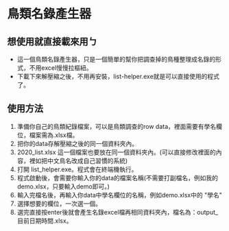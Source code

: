 # 鳥類名錄產生器
## 想使用就直接載來用ㄅ
- 這一個鳥類名錄產生器，只是一個簡單的幫你把調查掉的鳥種整理成名錄的形式，不用excel慢慢拉樞紐。
- 下載下來解壓縮之後，不用再安裝，list-helper.exe就是可以直接使用的程式了。


## 使用方法
1. 準備你自己的鳥類紀錄檔案，可以是鳥類調查的row data，裡面需要有學名欄位，檔案需為.xlsx檔。
2. 把你的data存解壓縮之後的同一個資料夾內。
3. 2020_list.xlsx 這一個檔案也要放在同一個資料夾內。(可以直接修改裡面的內容，裡如把中文鳥名改成自己習慣的系統)
4. 打開 list_helper.exe。程式會在終端機執行。
5. 程式啟動後，會需要你輸入你的data的檔案名稱(不需要打副檔名，例如我的demo.xlsx，只要輸入demo即可。)
6. 輸入完檔名後，再輸入你data中學名欄位的名稱，例如demo.xlsx中的 "學名"
7. 選擇想要的欄位，一次選一個。
8. 選完直接按enter後就會產生名錄excel檔再相同資料夾內，檔名為：output_目前日期時間.xlsx。